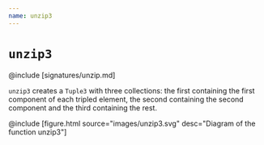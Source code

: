 ```yaml
---
name: unzip3
---
```


# `unzip3`

@include [signatures/unzip.md]

`unzip3` creates a `Tuple3` with three collections: the first containing the first component of each tripled element, the second containing the second component and the third containing the rest.

@include [figure.html source="images/unzip3.svg" desc="Diagram of the function unzip3"]

